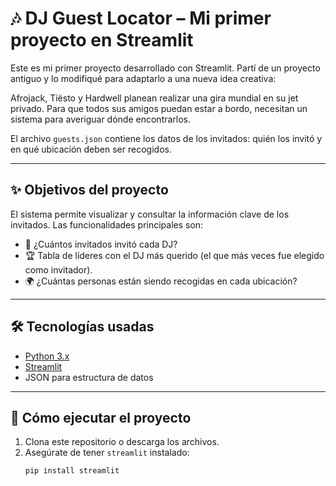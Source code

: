 # 🎶 DJ Guest Locator – Mi primer proyecto en Streamlit

Este es mi primer proyecto desarrollado con Streamlit. Partí de un proyecto antiguo y lo modifiqué para adaptarlo a una nueva idea creativa:

Afrojack, Tiësto y Hardwell planean realizar una gira mundial en su jet privado. Para que todos sus amigos puedan estar a bordo, necesitan un sistema para averiguar dónde encontrarlos.

El archivo `guests.json` contiene los datos de los invitados: quién los invitó y en qué ubicación deben ser recogidos.

---

## ✨ Objetivos del proyecto

El sistema permite visualizar y consultar la información clave de los invitados. Las funcionalidades principales son:

- 📌 ¿Cuántos invitados invitó cada DJ?
- 🏆 Tabla de líderes con el DJ más querido (el que más veces fue elegido como invitador).
- 🌍 ¿Cuántas personas están siendo recogidas en cada ubicación?

---

## 🛠️ Tecnologías usadas

- [Python 3.x](https://www.python.org/)
- [Streamlit](https://streamlit.io/)
- JSON para estructura de datos

---

## 🚀 Cómo ejecutar el proyecto

1. Clona este repositorio o descarga los archivos.
2. Asegúrate de tener `streamlit` instalado:
   ```bash
   pip install streamlit
